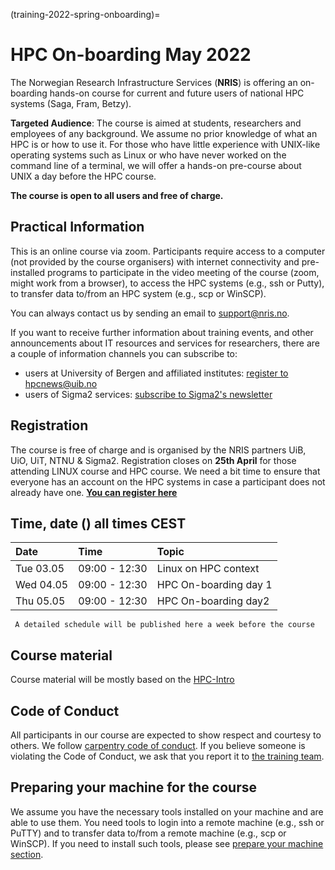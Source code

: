 (training-2022-spring-onboarding)=

# HPC On-boarding May 2022

The Norwegian Research Infrastructure Services (**NRIS**) is offering 
an on-boarding hands-on course for current and future users of national HPC systems 
(Saga, Fram, Betzy). 

**Targeted Audience**: The course is aimed at students, researchers and employees of any
background. We assume no prior knowledge of what an HPC is or how to use it. For those who
have little experience with UNIX-like operating systems such as Linux or who have never
worked on the command line of a terminal, we will offer a hands-on pre-course about UNIX 
a day before the HPC course.

**The course is open to all users and free of charge.**

## **Practical Information**

This is an online course via zoom. Participants require access to a computer
(not provided by the course organisers) with internet connectivity and
pre-installed programs to participate in the video meeting of the course (zoom,
might work from a browser), to access the HPC systems (e.g., ssh or Putty), to
transfer data to/from an HPC system (e.g., scp or WinSCP).

You can always contact us by sending an email to [support@nris.no](mailto:support@nris.no).

If you want to receive further information about training events, and other announcements about IT resources and services for researchers, there are a couple of information channels you can subscribe to:
- users at University of Bergen and affiliated institutes: [register to hpcnews@uib.no](https://mailman.uib.no/listinfo/hpcnews)
- users of Sigma2 services: [subscribe to Sigma2's newsletter](https://sigma2.us13.list-manage.com/subscribe?u=4fd109ad79a5dca6dde7e4997&id=59b164c7b6)

## **Registration**

The course is free of charge and is organised by the NRIS partners UiB, UiO, UiT, NTNU & Sigma2. Registration closes on **25th April** for those attending LINUX course and HPC course. We need a bit time to ensure that everyone has an account on the HPC systems in case a participant does not already have one.
**[You can register here](https://skjemaker.app.uib.no/view.php?id=12253729)**

## Time, date () all times CEST
|   Date    |  Time   |  Topic	|
| :----------- | :----------- | :---------- |
| Tue 03.05    | 09:00 - 12:30 | Linux on HPC context |
| Wed 04.05    | 09:00 - 12:30 | HPC On-boarding day 1|
| Thu 05.05    | 09:00 - 12:30 | HPC On-boarding day2 |

```{note}
 A detailed schedule will be published here a week before the course

```
## Course material

Course material will be mostly based on the [HPC-Intro](https://training.pages.sigma2.no/tutorials/hpc-intro/index.html) 

## Code of Conduct

All participants in our course are expected to show respect and courtesy to
others. We follow [carpentry code of
conduct](https://docs.carpentries.org/topic_folders/policies/code-of-conduct.html#code-of-conduct-detailed-view).
If you believe someone is violating the Code of Conduct, we ask that you report
it to [the training team](mailto:training@nris.no).

## Preparing your machine for the course

We assume you have the necessary tools installed on your machine and are able
to use them. You need tools to login into a remote machine (e.g., ssh or PuTTY)
and to transfer data to/from a remote machine (e.g., scp or WinSCP). If you
need to install such tools, please see [prepare your machine
section](https://wiki.uib.no/hpcdoc/index.php/HPC_and_NIRD_toolkit_course_fall_2020#Preparing_your_machine_for_the_course).
